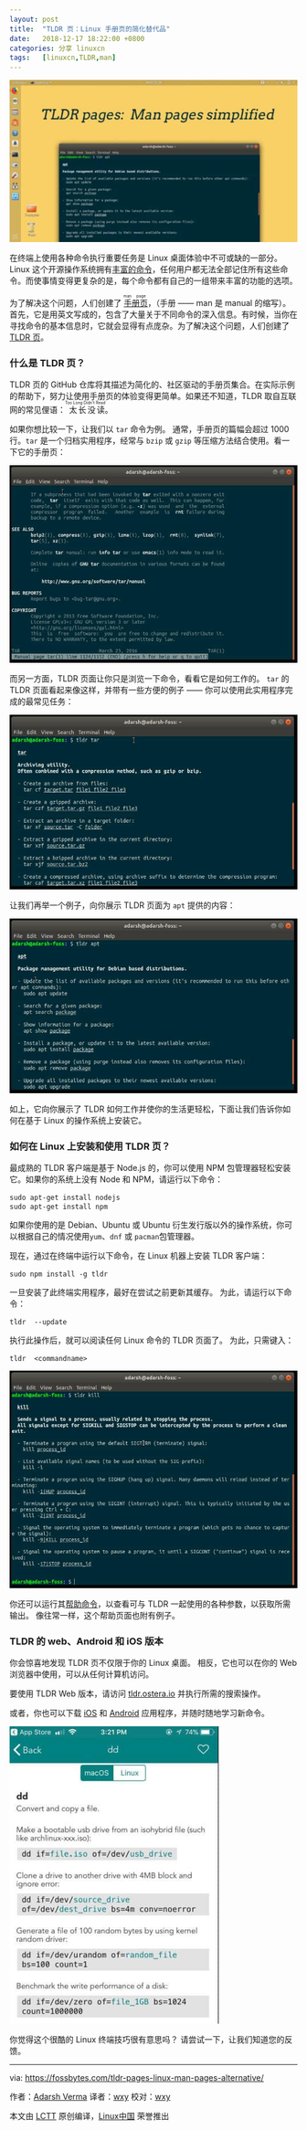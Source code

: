 ```yaml
---
layout: post
title:	"TLDR 页：Linux 手册页的简化替代品"
date:	2018-12-17 18:22:00 +0800 
categories:	分享 linuxcn 
tags:	[linuxcn,TLDR,man]
---
```



![](/Asserts/Images/album/201812/17/182300hb6i6gkkc4n44ngm.jpg)


在终端上使用各种命令执行重要任务是 Linux 桌面体验中不可或缺的一部分。Linux 这个开源操作系统拥有[丰富的命令](https://fossbytes.com/a-z-list-linux-command-line-reference/)，任何用户都无法全部记住所有这些命令。而使事情变得更复杂的是，每个命令都有自己的一组带来丰富的功能的选项。


为了解决这个问题，人们创建了<ruby> <a href="https://fossbytes.com/linux-lexicon-man-pages-navigation/">  手册页 </a> <rt>  man page </rt></ruby>，（手册 —— man 是 manual 的缩写）。首先，它是用英文写成的，包含了大量关于不同命令的深入信息。有时候，当你在寻找命令的基本信息时，它就会显得有点庞杂。为了解决这个问题，人们创建了[TLDR 页](https://github.com/tldr-pages/tldr)。


### 什么是 TLDR 页？


TLDR 页的 GitHub 仓库将其描述为简化的、社区驱动的手册页集合。在实际示例的帮助下，努力让使用手册页的体验变得更简单。如果还不知道，TLDR 取自互联网的常见俚语：<ruby> 太长没读 <rt>  Too Long Didn’t Read </rt></ruby>。


如果你想比较一下，让我们以 `tar` 命令为例。 通常，手册页的篇幅会超过 1000 行。`tar` 是一个归档实用程序，经常与 `bzip` 或 `gzip` 等压缩方法结合使用。看一下它的手册页：


[![tar man page](/Asserts/Images/album/201812/17/182301yb4vvlotbn2aa21v.jpg)](https://fossbytes.com/wp-content/uploads/2017/11/tar-man-page.jpg)


而另一方面，TLDR 页面让你只是浏览一下命令，看看它是如何工作的。 `tar` 的 TLDR 页面看起来像这样，并带有一些方便的例子 —— 你可以使用此实用程序完成的最常见任务：


[![tar tldr page](/Asserts/Images/album/201812/17/182302bec0dzlsm68vw8pc.jpg)](https://fossbytes.com/wp-content/uploads/2017/11/tar-tldr-page.jpg)


让我们再举一个例子，向你展示 TLDR 页面为 `apt` 提供的内容：


[![tldr-page-of-apt](/Asserts/Images/album/201812/17/182304amrk3y3nkkkkymr7.jpg)](https://fossbytes.com/wp-content/uploads/2017/11/tldr-page-of-apt.jpg)


如上，它向你展示了 TLDR 如何工作并使你的生活更轻松，下面让我们告诉你如何在基于 Linux 的操作系统上安装它。


### 如何在 Linux 上安装和使用 TLDR 页？


最成熟的 TLDR 客户端是基于 Node.js 的，你可以使用 NPM 包管理器轻松安装它。如果你的系统上没有 Node 和 NPM，请运行以下命令：



```
sudo apt-get install nodejs
sudo apt-get install npm 
```

如果你使用的是 Debian、Ubuntu 或 Ubuntu 衍生发行版以外的操作系统，你可以根据自己的情况使用`yum`、`dnf` 或 `pacman`包管理器。


现在，通过在终端中运行以下命令，在 Linux 机器上安装 TLDR 客户端：



```
sudo npm install -g tldr 
```

一旦安装了此终端实用程序，最好在尝试之前更新其缓存。 为此，请运行以下命令：



```
tldr  --update 
```

执行此操作后，就可以阅读任何 Linux 命令的 TLDR 页面了。 为此，只需键入：



```
tldr  <commandname> 
```

[![tldr kill command](/Asserts/Images/album/201812/17/182305nfggnzde556wggn1.jpg)](https://fossbytes.com/wp-content/uploads/2017/11/tldr-kill-command.jpg)


你还可以运行其[帮助命令](https://github.com/tldr-pages/tldr-node-client)，以查看可与 TLDR 一起使用的各种参数，以获取所需输出。 像往常一样，这个帮助页面也附有例子。


### TLDR 的 web、Android 和 iOS 版本


你会惊喜地发现 TLDR 页不仅限于你的 Linux 桌面。 相反，它也可以在你的 Web 浏览器中使用，可以从任何计算机访问。


要使用 TLDR Web 版本，请访问 [tldr.ostera.io](https://tldr.ostera.io/) 并执行所需的搜索操作。


或者，你也可以下载 [iOS](https://itunes.apple.com/us/app/tldt-pages/id1071725095?ls=1&mt=8) 和 [Android](https://play.google.com/store/apps/details?id=io.github.hidroh.tldroid) 应用程序，并随时随地学习新命令。


[![tldr app ios](/Asserts/Images/album/201812/17/182306qvccc9dba292429a.jpg)](https://fossbytes.com/wp-content/uploads/2017/11/tldr-app-ios.jpg)


你觉得这个很酷的 Linux 终端技巧很有意思吗？ 请尝试一下，让我们知道您的反馈。




---


via: <https://fossbytes.com/tldr-pages-linux-man-pages-alternative/>


作者：[Adarsh Verma](https://fossbytes.com/author/adarsh/) 译者：[wxy](https://github.com/wxy) 校对：[wxy](https://github.com/wxy)


本文由 [LCTT](https://github.com/LCTT/TranslateProject) 原创编译，[Linux中国](https://linux.cn/) 荣誉推出

